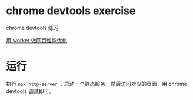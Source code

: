 # chrome devtools exercise

chrome devtools 练习

[用 worker 做网页性能优化](./worker-performance-optimization)


# 运行


执行 ```npx http-server .``` 启动一个静态服务，然后访问对应的页面，用 chrome devtools 调试即可。
